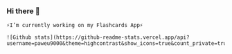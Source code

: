 ### Hi there 👋

    ⚡I’m currently working on my Flashcards App⚡
    
    ![Github stats](https://github-readme-stats.vercel.app/api?username=paweu9000&theme=highcontrast&show_icons=true&count_private=true)

<!--
**paweu9000/paweu9000** is a ✨ _special_ ✨ repository because its `README.md` (this file) appears on your GitHub profile.

Here are some ideas to get you started:

- 🔭 I’m currently working on ...
- 🌱 I’m currently learning ...
- 👯 I’m looking to collaborate on ...
- 🤔 I’m looking for help with ...
- 💬 Ask me about ...
- 📫 How to reach me: ...
- 😄 Pronouns: ...
- ⚡ Fun fact: ...
-->
